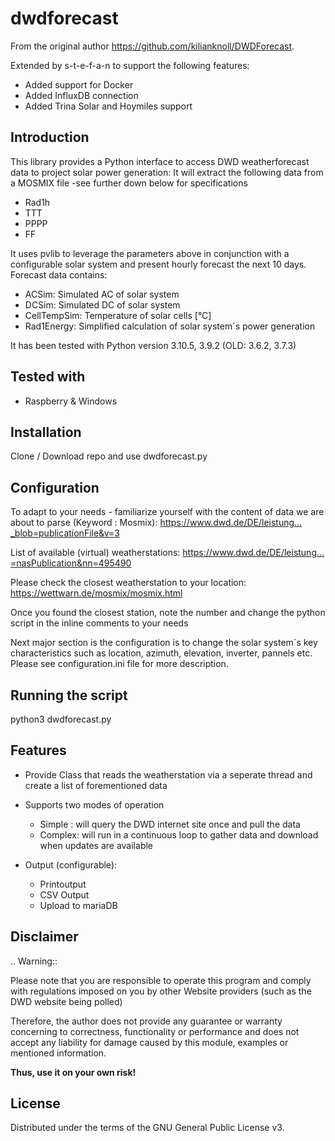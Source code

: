 dwdforecast
===========

From the original author <https://github.com/kilianknoll/DWDForecast>.

Extended by s-t-e-f-a-n to support the following features:

* Added support for Docker
* Added InfluxDB connection
* Added Trina Solar and Hoymiles support

Introduction
------------

This library provides a  Python interface to access DWD weatherforecast data to project solar power generation:
It will extract the following data from a MOSMIX file -see further down below for specifications

* Rad1h
* TTT
* PPPP
* FF

It uses pvlib to leverage the parameters above in conjunction with a configurable solar system and present hourly forecast the next 10 days.
Forecast data contains:

* ACSim: Simulated AC of solar system
* DCSim: Simulated DC of solar system
* CellTempSim: Temperature of solar cells [°C]
* Rad1Energy: Simplified calculation of solar system´s power generation

It has been tested with Python version 3.10.5, 3.9.2 (OLD: 3.6.2, 3.7.3)

Tested with
------------

* Raspberry & Windows

Installation
------------

Clone / Download repo and use dwdforecast.py

Configuration
-------------

To adapt to your needs - familiarize yourself with the content of data we are about to parse  (Keyword : Mosmix):
<https://www.dwd.de/DE/leistung…_blob=publicationFile&v=3>

List of available (virtual) weatherstations:
<https://www.dwd.de/DE/leistung…=nasPublication&nn=495490>

Please check the closest weatherstation to your location:
<https://wettwarn.de/mosmix/mosmix.html>

Once you found the closest station, note the number and change the python script in the inline comments to your needs

Next major section is the configuration is to change the solar system´s key characteristics such as location, azimuth, elevation, inverter, pannels etc.
Please see configuration.ini file for more description.

Running the script
------------------

python3 dwdforecast.py

Features
--------

* Provide Class that reads the weatherstation via a seperate thread and create a list of forementioned data
* Supports two modes of operation
  * Simple : will query the DWD internet site once and pull the data
  * Complex: will run in a continuous loop to gather data and download when updates are available

* Output (configurable):
  * Printoutput
  * CSV Output
  * Upload to mariaDB

Disclaimer
---------------

.. Warning::

Please note that you are responsible to operate this program and comply with regulations imposed on you by other Website providers (such as the DWD website being polled)

Therefore, the author does not provide any guarantee or warranty concerning to correctness, functionality or performance and does not accept any liability for damage caused by this module, examples or mentioned information.

   **Thus, use it on your own risk!**

License
-------

Distributed under the terms of the GNU General Public License v3.
